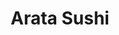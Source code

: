 ---
layout: place
title: Arata Sushi
permalink: /kentucky/prospect/arata-sushi.html
stateAbbr: KY
stateName: Kentucky
cityName: Prospect
seo:
  type: restaurant
  links: http://www.aratasushiprospect.com/
place_id: ChIJbzNHHj52aYgRNCchpTQwDyU
photos:
  - name: >-
      places/ChIJbzNHHj52aYgRNCchpTQwDyU/photos/AeeoHcLN-Kgh6oxD9eiykyn2f2byrCyXpXEDv6uVeCsmCQD4zXjLf6-Xq09Hw4yseuLLSMS1hoi7hJXAVfR7PuzM8Mqa0Ng-7jU2UfobEMUc7pniIU8csMSxHuB9HCXHAFsXc-5Os6mAdu0lxq7Ak6MOFGtVicaeFvcLqFSWrAvB-p3E3PiT-V8eGM4-_q34jG3XzLwQjm7LXBFnLFgNu6ecoEvmSsPNgeXK7Y10W9SkmFL2YP5BSwVapdcdH-EKoe280yaD2JDmP_i8GGlgxyP_tKlXKsUkGi-EZFMkLVMvJlaO2r23E21GlbC5w9W1e7xqJtB3h-tlV_gMHS-ksZ7hTTA-y5e_VW_a4OZjYQme3Yu-MbYsYvMEXSmGBXqDiZgUoCELtPa50JM6UZtxhiNmWZH3Vpbpiiysxr0LBV4Y-qcfvwQq
    widthPx: 3758
    heightPx: 2750
    authorAttributions:
      - displayName: Ubaldo Lopez
        uri: https://maps.google.com/maps/contrib/111913193860068722360
        photoUri: >-
          https://lh3.googleusercontent.com/a-/ALV-UjUNMAHOXz4jCTLg0HrDK3q6m23mB6jTLaCG1MSFJbMJdHtfE-teKA=s100-p-k-no-mo
    flagContentUri: >-
      https://www.google.com/local/imagery/report/?cb_client=maps_api_places.places_api&image_key=!1e10!2sCIHM0ogKEICAgIDE9c_ZmQE&hl=en-US
    googleMapsUri: >-
      https://www.google.com/maps/place//data=!3m4!1e2!3m2!1sCIHM0ogKEICAgIDE9c_ZmQE!2e10!4m2!3m1!1s0x8869763e1e47336f:0x250f3034a5212734
  - name: >-
      places/ChIJbzNHHj52aYgRNCchpTQwDyU/photos/AeeoHcKnj_8rLGlUEf_XqI2q97hv1JmF9anOWem3dT2NgBNAeGW4EUz81lHLFPDkqnidpMIojIVhFxta-H2Jbd2BCzbxtJ62v83A8CrrB4cakfi0thMf8rWxo7fRTLKYYgzZoSPbaxcYHUvfYTQWLxImrgqzFzALgsaErxadu21RFvj3uzm9_sVP9CwrG548fDUCWOPYJd5fsIMvq_-WpJD3RJfPuOcYwvGzOXmMxx8RSWeZAleSdgsoBdxxL5rIbsE4IMuxPpsprClhNBfRcnn3S0o3YuX_HXBTvhv6XZDzAZKYGg
    widthPx: 3951
    heightPx: 1809
    authorAttributions:
      - displayName: Arata Sushi
        uri: https://maps.google.com/maps/contrib/111039519482770397133
        photoUri: >-
          https://lh3.googleusercontent.com/a-/ALV-UjVp9QtNkx3CUV5rYMledrF5XH7elehjE_5jECOV82ABrizmYhk=s100-p-k-no-mo
    flagContentUri: >-
      https://www.google.com/local/imagery/report/?cb_client=maps_api_places.places_api&image_key=!1e10!2sAF1QipNEaPz-xH2cRo-md55yuBc9aB0Ibz_7Q1w4E-u1&hl=en-US
    googleMapsUri: >-
      https://www.google.com/maps/place//data=!3m4!1e2!3m2!1sAF1QipNEaPz-xH2cRo-md55yuBc9aB0Ibz_7Q1w4E-u1!2e10!4m2!3m1!1s0x8869763e1e47336f:0x250f3034a5212734
  - name: >-
      places/ChIJbzNHHj52aYgRNCchpTQwDyU/photos/AeeoHcLHd9gFhLKBZvm6om2eL-FkVwe_MbRSPyeuH3y_sGmO2xQfVeF7FJWLvCXwgaB-qkJwm2pgEHvwMylBn8DJ5MxiO0O391i1eeEx-nlvgwek7U7rXTU0sj9YsxrUVsX1z8979Nen_2DXt-KMour4H7-tVmi2lt1eMeoicej4VdeWfC7T2qdEmsj3mpA0K7IZMOgJ2M2vLyzUPYZOgktbLaGAwxoVer0zJ3Y4-9qqKm-j_tHZ79E_weJ-RePYn7oQ8nI_hpO9ICi0TVjEaxzoeJL3QMG6VJ-bbs5cZ9kK4hKNVaWEmXSltvX4J8SGfuEIQ2hGSqRyAAKfolHRegUVleNA789M-EOuRVneTI2HOGGgzh7-kx5TxjVZrf-d00TvjzNreED7en_bTcZNsqwrIcZJvXWILm2v3WLnKDhBlCnW1NSsy-NXmHP7M6D_J7XO
    widthPx: 2992
    heightPx: 2992
    authorAttributions:
      - displayName: Amber Prace
        uri: https://maps.google.com/maps/contrib/105551783500587025054
        photoUri: >-
          https://lh3.googleusercontent.com/a-/ALV-UjWjVTbIGUHgsobXqNyR8VyxZZhLpZMfpgRomVAeaJDXadoQ66SL=s100-p-k-no-mo
    flagContentUri: >-
      https://www.google.com/local/imagery/report/?cb_client=maps_api_places.places_api&image_key=!1e10!2sCIABIhAGbyfQQwXAE2epVWgABfOX&hl=en-US
    googleMapsUri: >-
      https://www.google.com/maps/place//data=!3m4!1e2!3m2!1sCIABIhAGbyfQQwXAE2epVWgABfOX!2e10!4m2!3m1!1s0x8869763e1e47336f:0x250f3034a5212734
  - name: >-
      places/ChIJbzNHHj52aYgRNCchpTQwDyU/photos/AeeoHcILc_shVZoct6n2S_vw0wY6u02_kleUJvuWftn8Q5CmKaJWF0vg9MCeVoJkWspUBj9PKaQuZ4rtEatt4XNN9kN05g58CNnP-EB7e5ZnLtQbHtcRj8L97HNA6ubTUJWdru-1zPXskULXR7fAnzF9tkQeMGQbGTXJaUST2URRSUgCljbTkGL-qP1oT2_I4nKcLpl-VzWVFxSNfMjmDOsivOeOccN-zBgfftxUdEOuuKVA2LxlGSYVDoTyNBed3JBKIYW-8CuDDjsV9JWNg9WSt0Q53clyQjj-lk1RCbwJXXQzI2TIV55eg6nWDM2OUkgJpvKSNZVWftXOv9JmXqyuN4ZKHB2SCWXlsS2XhMrGaA12nTIPuIXpHK2Gs7JPV6spAROPWG2pNEek5HZbKrcAHHr4T514_QEfQCjxEdyKdbgWklY
    widthPx: 4032
    heightPx: 1993
    authorAttributions:
      - displayName: Kyle Haas
        uri: https://maps.google.com/maps/contrib/115805916216726999444
        photoUri: >-
          https://lh3.googleusercontent.com/a-/ALV-UjXvoputH51oZ_Kpp9jrTPbQTn1pVBVabj9eeDpYNVGJAgADr8jgIg=s100-p-k-no-mo
    flagContentUri: >-
      https://www.google.com/local/imagery/report/?cb_client=maps_api_places.places_api&image_key=!1e10!2sCIHM0ogKEICAgICL9KG79AE&hl=en-US
    googleMapsUri: >-
      https://www.google.com/maps/place//data=!3m4!1e2!3m2!1sCIHM0ogKEICAgICL9KG79AE!2e10!4m2!3m1!1s0x8869763e1e47336f:0x250f3034a5212734
  - name: >-
      places/ChIJbzNHHj52aYgRNCchpTQwDyU/photos/AeeoHcKRIfSEy1varKoU7YOzakj5UK2p5V2H2M-I2kBFZYWU1j_sh696_Y9okofZmCQHdH3MErvLnz6pUvz1cCBBUeIySVYiTXQpFRRL2sgZUQF7g49uB4VwqAALzlrcCMIIQ7nQS-kd0rCcEwgs2Urdh6JSEy4MKX75rL4jAFjwhGn8O-Dtj3WHdAW98Auug5-kyF15bGyf4RxtRy09pCUyc-z14wOHmti0CXxIkjk1MuU4R-L1xMCK6J4ciHPCRKpNa-6UN0l1oDq6whAFkKqj6vppyVjpeVJExjKjk8si9xwMWCFzmHViXMnZkwadZ3z74c5Nen5neAKRs7B61XfEyl7855_BydfHrPwl8Suvv0-n-vHISdipW6yzUwIgNQ-eWW1x7yFhC9kkUQT0J9W0KBZz-1jl2_WqWNYlGpTzyo3BEs8
    widthPx: 726
    heightPx: 416
    authorAttributions:
      - displayName: Tracy Lear
        uri: https://maps.google.com/maps/contrib/112536975772417698524
        photoUri: >-
          https://lh3.googleusercontent.com/a-/ALV-UjXAZs3XmLWtg-JckwzJEjIHIa3c8LVKhVWjEybKE8l4RheJaEC6=s100-p-k-no-mo
    flagContentUri: >-
      https://www.google.com/local/imagery/report/?cb_client=maps_api_places.places_api&image_key=!1e10!2sCIHM0ogKEICAgIDKqP3JyAE&hl=en-US
    googleMapsUri: >-
      https://www.google.com/maps/place//data=!3m4!1e2!3m2!1sCIHM0ogKEICAgIDKqP3JyAE!2e10!4m2!3m1!1s0x8869763e1e47336f:0x250f3034a5212734
  - name: >-
      places/ChIJbzNHHj52aYgRNCchpTQwDyU/photos/AeeoHcJ1UF0QoB0i20DCYRrdeErElVdpgnu2O3Xp25zitYdCj7im7bz6p0OBaYniPg88tTkfCIlbQiOz05S2mBGeUkye1D9PAYkrlF_rh63XK_ENcwe-A7LOnzT-w_Daftv8CL3AUMe8fR97oqhOaoTTqOMUEfBgft_4EE-BU7yC1nIhA3DCeROi6XOBSbCdl10nFqvkhop9uGHoBlgpLFS2nrZmxtNieDYFYJ4TFQpTqUM5raPjvt7ftu5PxZFay6n3u9JOBOZ47QAOJtuBHzDTCcTWUmQ5DuuH0E7yMpolIEQpouMKSHwjN7fJCeL5Ck-8XvMNhL4zLD293e2rp7hNt7bBpCfNZCnhlK_YrO3TEpf2B0eId7KXRCrRXXhNAKS0mzqg9_8n78eTZX43WfH_rneUlRm5ujGyETgRESOZoQdNOw
    widthPx: 4032
    heightPx: 3024
    authorAttributions:
      - displayName: Season Harrig
        uri: https://maps.google.com/maps/contrib/109643308912772073053
        photoUri: >-
          https://lh3.googleusercontent.com/a-/ALV-UjUeu8CgZsABLjykYFy-2E68Rye-kefq8HK1ttH8himSx7ZLCSr_sA=s100-p-k-no-mo
    flagContentUri: >-
      https://www.google.com/local/imagery/report/?cb_client=maps_api_places.places_api&image_key=!1e10!2sCIHM0ogKEICAgIDS67PuSw&hl=en-US
    googleMapsUri: >-
      https://www.google.com/maps/place//data=!3m4!1e2!3m2!1sCIHM0ogKEICAgIDS67PuSw!2e10!4m2!3m1!1s0x8869763e1e47336f:0x250f3034a5212734
  - name: >-
      places/ChIJbzNHHj52aYgRNCchpTQwDyU/photos/AeeoHcKTa7TwM2EaJdly_iY-c3mXqPOR-QsWj9TCc2oJBrIb9RWNa6Ejzp0uvIKp_amH3BcOPJDLyxXRXmvUFTCs2swPxCqtE9ehsEwvOS9L1Z2cv1ndNVvbb-QKOB3kcK9Mb8t2qeG4-jPUVm41lGcHUD0VFWEIqbtrV5tMZuW2juMn7-r7mam5PkPG54PsQXYXTpl8acP1zvHxeTuqggnPKSFJ4qoRofjtHqsI5ELHWfdnyL0EWXmn9oN63SmobfmSoR4GrRxw_PMfpvx63FCWQ77NwAedNC5p8G_mWqebvDhBn3m1tGthIvxBbWJFEniSEMi53TZDK-ZGZyIYQvEUGx2sbscVr5rtv_54s9Hk3453LMkQqfmPdWy9FELfpVQBDsdkXVK5jlDEx42-U-l7EJpUFyLXMhlv7y_pS_673MOohcQ
    widthPx: 3600
    heightPx: 4800
    authorAttributions:
      - displayName: homer holt III
        uri: https://maps.google.com/maps/contrib/104070625919250929032
        photoUri: >-
          https://lh3.googleusercontent.com/a-/ALV-UjUA_mvimQce6sJye-wrA677xMEVGFNeHPojbli2UKnvquDP_POVXQ=s100-p-k-no-mo
    flagContentUri: >-
      https://www.google.com/local/imagery/report/?cb_client=maps_api_places.places_api&image_key=!1e10!2sCIHM0ogKEICAgIC6ueLPwQE&hl=en-US
    googleMapsUri: >-
      https://www.google.com/maps/place//data=!3m4!1e2!3m2!1sCIHM0ogKEICAgIC6ueLPwQE!2e10!4m2!3m1!1s0x8869763e1e47336f:0x250f3034a5212734
  - name: >-
      places/ChIJbzNHHj52aYgRNCchpTQwDyU/photos/AeeoHcLIGxVtDVZW5j6sp4Z9DLp4rKt50KRj0OV03YJTgzMBrrpllQ3F3D0U0OAxrP9ISZmZAlF-5K5z2eyXrq8fpdgeQs4avm9VgXZwWAgv5OqGJkYpHMoRJM7sNXhYvQA9vDa264xdtQyidQDSnapkPlSQ3ZekwvbrAge4zQJZVnrvdHKzvkTjuYW85vYwn_DPuAiUXawiUIDLw0HgWxSnDVdB0P6SX4-Elw-YrQLuycQ1YORe42dC2rZ9QVEF1BKsFLIMh0zAttX9X4jD1jNrgc_ecbcp_zXL34x5ydkfwcIw7A
    widthPx: 1363
    heightPx: 2048
    authorAttributions:
      - displayName: Arata Sushi
        uri: https://maps.google.com/maps/contrib/111039519482770397133
        photoUri: >-
          https://lh3.googleusercontent.com/a-/ALV-UjVp9QtNkx3CUV5rYMledrF5XH7elehjE_5jECOV82ABrizmYhk=s100-p-k-no-mo
    flagContentUri: >-
      https://www.google.com/local/imagery/report/?cb_client=maps_api_places.places_api&image_key=!1e10!2sAF1QipNG1HknZQFdS60UAD_ZdYsV_XZTYzD7jCPosbGr&hl=en-US
    googleMapsUri: >-
      https://www.google.com/maps/place//data=!3m4!1e2!3m2!1sAF1QipNG1HknZQFdS60UAD_ZdYsV_XZTYzD7jCPosbGr!2e10!4m2!3m1!1s0x8869763e1e47336f:0x250f3034a5212734
  - name: >-
      places/ChIJbzNHHj52aYgRNCchpTQwDyU/photos/AeeoHcLCWODNTdQdRkj92AB6bGIL3MGfc6zOJhFbrWOfhvf68KYR_nvvWCGL6uoY5HjYmNs-pBNHgz_8OJG_Mf8XZck0BPng4v_saSlKkEwc_iELkcaIh1KWOPe-CpvcEeHoZdThclK9fz89yeihMiMwlA0YvxlitRR-mhBtAFe9FA3gV22DoB_EX8Z9BOg_GSuVDxnAXzqxv7jXMq9XPRkDDkylWjZjiXGEnPgQWwpit7OP6KOEGY4wk6SfaY-3PurFNRwFf1489AQvlFN1oxxUQ_nE1NccNO1C9Gw-wjMp-LbH3A
    widthPx: 4592
    heightPx: 3056
    authorAttributions:
      - displayName: Arata Sushi
        uri: https://maps.google.com/maps/contrib/111039519482770397133
        photoUri: >-
          https://lh3.googleusercontent.com/a-/ALV-UjVp9QtNkx3CUV5rYMledrF5XH7elehjE_5jECOV82ABrizmYhk=s100-p-k-no-mo
    flagContentUri: >-
      https://www.google.com/local/imagery/report/?cb_client=maps_api_places.places_api&image_key=!1e10!2sAF1QipOQ2WB0NdnmiCxJr_rZH3GWBoK6_8VCHKZ8KJY9&hl=en-US
    googleMapsUri: >-
      https://www.google.com/maps/place//data=!3m4!1e2!3m2!1sAF1QipOQ2WB0NdnmiCxJr_rZH3GWBoK6_8VCHKZ8KJY9!2e10!4m2!3m1!1s0x8869763e1e47336f:0x250f3034a5212734
  - name: >-
      places/ChIJbzNHHj52aYgRNCchpTQwDyU/photos/AeeoHcKbX9sDIQaDFdSV34tvAqpIVk9nOm5xagbtxjyT1m97hotYJyMbLXffe8QuPxn5x3kZRjygmcSup0ZzNfypkwHhLUpbIVA9d3nnKyddDSOYZFvOOEYJZPx2WP3e0e3-xYu_UB8ermIAN0PKHGydctwwjqOi1XWU2kgsHZL2YUc04be1lGWYBh-SFTHhb_Eb_r0itxKmhG6J34qa4k7Q9iBmirYr_UXWj2EZM3khkIDFGxF32Y6D-FKMsfo7MYqvN3oEzZ28wyPeKiUGvb95jHH4z_4RXj7HyfERuTxI74zE3EREtU6Kwb0mMsw35GIjvUbo9teYivEkiQ4RdZYoNxOabkiTf-rwZfhXz47VrE700p52kEjLBClDVaGBqsD-_b6E4S0bj0h6h6hRmmTjTXtjtHoNOqNdB65A7idy0mw02g
    widthPx: 1280
    heightPx: 960
    authorAttributions:
      - displayName: Paras Tiwari
        uri: https://maps.google.com/maps/contrib/115154896063603220362
        photoUri: >-
          https://lh3.googleusercontent.com/a/ACg8ocJFmBFvze4dDrGH0eiqM5sQBrgtoDzSfiBxoF9Att2AiV6vaQ=s100-p-k-no-mo
    flagContentUri: >-
      https://www.google.com/local/imagery/report/?cb_client=maps_api_places.places_api&image_key=!1e10!2sCIHM0ogKEICAgIC41-G7dQ&hl=en-US
    googleMapsUri: >-
      https://www.google.com/maps/place//data=!3m4!1e2!3m2!1sCIHM0ogKEICAgIC41-G7dQ!2e10!4m2!3m1!1s0x8869763e1e47336f:0x250f3034a5212734
address: 9207 US-42, Prospect, KY 40059, USA
street: 9207 US-42
city: Prospect
state: KY
zip: '40059'
country: USA
neighborhood: null
latitude: '38.340669'
longitude: '-85.619744'
accessibility_options:
  wheelchairAccessibleParking: true
  wheelchairAccessibleEntrance: true
  wheelchairAccessibleRestroom: true
  wheelchairAccessibleSeating: true
business_status: OPERATIONAL
name: Arata Sushi
google_maps_links:
  directionsUri: >-
    https://www.google.com/maps/dir//''/data=!4m7!4m6!1m1!4e2!1m2!1m1!1s0x8869763e1e47336f:0x250f3034a5212734!3e0
  placeUri: https://maps.google.com/?cid=2670406106720839476
  writeAReviewUri: >-
    https://www.google.com/maps/place//data=!4m3!3m2!1s0x8869763e1e47336f:0x250f3034a5212734!12e1
  reviewsUri: >-
    https://www.google.com/maps/place//data=!4m4!3m3!1s0x8869763e1e47336f:0x250f3034a5212734!9m1!1b1
  photosUri: >-
    https://www.google.com/maps/place//data=!4m3!3m2!1s0x8869763e1e47336f:0x250f3034a5212734!10e5
primary_type: Japanese Restaurant
opening_hours:
  regular: null
  current: null
secondary_opening_hours:
  regular:
    weekdayDescriptions: null
    type: null
  current:
    weekdayDescriptions: null
    type: null
phone: (502) 409-4880
price_level: PRICE_LEVEL_MODERATE
price_range: $20 &ndash; $30
rating: '4.4'
rating_count: 0
website: http://www.aratasushiprospect.com/
description: >-
  Discover Arata Sushi in Prospect, Kentucky$$$Arata Sushi in Prospect,
  Kentucky, stands out as a welcoming spot for enjoying fresh Japanese cuisine
  and sushi, perfect for those seeking flavorful options in a relaxed
  atmosphere. This restaurant offers a variety of dishes including vegetarian
  choices, making it a go-to destination for diverse tastes and dietary needs.
  With its comfortable setting and attention to accessibility features, it
  provides an inclusive experience for all visitors. The menu highlights
  creative sushi rolls and traditional favorites, appealing to anyone exploring
  top-rated Japanese places nearby. Whether you're in the mood for a quick bite
  or a leisurely meal, Arata Sushi delivers a satisfying blend of quality and
  convenience.
generative_summary: >-
  Discover Arata Sushi in Prospect, Kentucky$$$Arata Sushi in Prospect,
  Kentucky, stands out as a welcoming spot for enjoying fresh Japanese cuisine
  and sushi, perfect for those seeking flavorful options in a relaxed
  atmosphere. This restaurant offers a variety of dishes including vegetarian
  choices, making it a go-to destination for diverse tastes and dietary needs.
  With its comfortable setting and attention to accessibility features, it
  provides an inclusive experience for all visitors. The menu highlights
  creative sushi rolls and traditional favorites, appealing to anyone exploring
  top-rated Japanese places nearby. Whether you're in the mood for a quick bite
  or a leisurely meal, Arata Sushi delivers a satisfying blend of quality and
  convenience.
generative_disclosure: Summarized by AI using the Grok-3-Mini model.
reviews:
  - name: >-
      places/ChIJbzNHHj52aYgRNCchpTQwDyU/reviews/ChdDSUhNMG9nS0VJQ0FnSUNQaXVTUXZnRRAB
    relativePublishTimeDescription: 4 months ago
    rating: 5
    text:
      text: >-
        I’m gluten free and this was the best experience getting sushi I’ve had
        in the last 7 years since becoming gluten free. One of the owners has
        celiac disease and they went above and beyond with making the process
        easy and are so kind. They can make almost every sushi item gluten free
        and several appetizers and a few desserts as well. It was not crowded
        when I went and they even FRIED my roll. It was unbelievable. Could not
        recommend Arata enough,  especially if you’re gluten free!
      languageCode: en
    originalText:
      text: >-
        I’m gluten free and this was the best experience getting sushi I’ve had
        in the last 7 years since becoming gluten free. One of the owners has
        celiac disease and they went above and beyond with making the process
        easy and are so kind. They can make almost every sushi item gluten free
        and several appetizers and a few desserts as well. It was not crowded
        when I went and they even FRIED my roll. It was unbelievable. Could not
        recommend Arata enough,  especially if you’re gluten free!
      languageCode: en
    authorAttribution:
      displayName: Hannah Herron
      uri: https://www.google.com/maps/contrib/102038573379195175097/reviews
      photoUri: >-
        https://lh3.googleusercontent.com/a/ACg8ocJHHKahxWZquU3FZyBGPflukfSYhnTP4_QGgJ1cqC5z9MLd6cQ=s128-c0x00000000-cc-rp-mo
    publishTime: '2024-11-23T03:18:28.635589Z'
    flagContentUri: >-
      https://www.google.com/local/review/rap/report?postId=ChdDSUhNMG9nS0VJQ0FnSUNQaXVTUXZnRRAB&d=17924085&t=1
    googleMapsUri: >-
      https://www.google.com/maps/reviews/data=!4m6!14m5!1m4!2m3!1sChdDSUhNMG9nS0VJQ0FnSUNQaXVTUXZnRRAB!2m1!1s0x8869763e1e47336f:0x250f3034a5212734
  - name: >-
      places/ChIJbzNHHj52aYgRNCchpTQwDyU/reviews/ChZDSUhNMG9nS0VJQ0FnTUNJanRPZFdREAE
    relativePublishTimeDescription: a week ago
    rating: 5
    text:
      text: >-
        We love Arata. We eat here regularly and it's always great quality food
        and excellent service. Highly recommend.
      languageCode: en
    originalText:
      text: >-
        We love Arata. We eat here regularly and it's always great quality food
        and excellent service. Highly recommend.
      languageCode: en
    authorAttribution:
      displayName: Christina Boland
      uri: https://www.google.com/maps/contrib/111901932599000762556/reviews
      photoUri: >-
        https://lh3.googleusercontent.com/a-/ALV-UjVGcCKYLOfw0l4OTMMnREAtEziTrwCT8-p3jGKd6nbkq5z5Mq-G_w=s128-c0x00000000-cc-rp-mo
    publishTime: '2025-04-01T23:15:08.734722Z'
    flagContentUri: >-
      https://www.google.com/local/review/rap/report?postId=ChZDSUhNMG9nS0VJQ0FnTUNJanRPZFdREAE&d=17924085&t=1
    googleMapsUri: >-
      https://www.google.com/maps/reviews/data=!4m6!14m5!1m4!2m3!1sChZDSUhNMG9nS0VJQ0FnTUNJanRPZFdREAE!2m1!1s0x8869763e1e47336f:0x250f3034a5212734
  - name: >-
      places/ChIJbzNHHj52aYgRNCchpTQwDyU/reviews/ChdDSUhNMG9nS0VJQ0FnSURQaXZmR2d3RRAB
    relativePublishTimeDescription: 4 months ago
    rating: 5
    text:
      text: >-
        Our favorite sushi restaurant! Highly recommended it for great cocktails
        and sushi. We always cap it off with decadent chocolate cake.
      languageCode: en
    originalText:
      text: >-
        Our favorite sushi restaurant! Highly recommended it for great cocktails
        and sushi. We always cap it off with decadent chocolate cake.
      languageCode: en
    authorAttribution:
      displayName: Helen Harms
      uri: https://www.google.com/maps/contrib/117488967458699422225/reviews
      photoUri: >-
        https://lh3.googleusercontent.com/a/ACg8ocKcuaPicbn-vvdIYTd7oHwwFYWR0ZXOB8MIuNhFPR45H9oTxQ=s128-c0x00000000-cc-rp-mo
    publishTime: '2024-12-01T00:16:08.491974Z'
    flagContentUri: >-
      https://www.google.com/local/review/rap/report?postId=ChdDSUhNMG9nS0VJQ0FnSURQaXZmR2d3RRAB&d=17924085&t=1
    googleMapsUri: >-
      https://www.google.com/maps/reviews/data=!4m6!14m5!1m4!2m3!1sChdDSUhNMG9nS0VJQ0FnSURQaXZmR2d3RRAB!2m1!1s0x8869763e1e47336f:0x250f3034a5212734
  - name: >-
      places/ChIJbzNHHj52aYgRNCchpTQwDyU/reviews/ChdDSUhNMG9nS0VJQ0FnSUNtOC1YS293RRAB
    relativePublishTimeDescription: 3 years ago
    rating: 5
    text:
      text: >-
        Truly a fantastic experience! Our server was phenomenal, the food
        delicious, and the atmosphere relaxing.
      languageCode: en
    originalText:
      text: >-
        Truly a fantastic experience! Our server was phenomenal, the food
        delicious, and the atmosphere relaxing.
      languageCode: en
    authorAttribution:
      displayName: Daniel Cannon
      uri: https://www.google.com/maps/contrib/102344674884016781762/reviews
      photoUri: >-
        https://lh3.googleusercontent.com/a-/ALV-UjV_ybO1FnmvCT-jyBIA0M968NTCoLwpnKVPbUK0inxnrmQenCGEJA=s128-c0x00000000-cc-rp-mo-ba2
    publishTime: '2022-01-09T03:48:18.509156Z'
    flagContentUri: >-
      https://www.google.com/local/review/rap/report?postId=ChdDSUhNMG9nS0VJQ0FnSUNtOC1YS293RRAB&d=17924085&t=1
    googleMapsUri: >-
      https://www.google.com/maps/reviews/data=!4m6!14m5!1m4!2m3!1sChdDSUhNMG9nS0VJQ0FnSUNtOC1YS293RRAB!2m1!1s0x8869763e1e47336f:0x250f3034a5212734
  - name: >-
      places/ChIJbzNHHj52aYgRNCchpTQwDyU/reviews/ChZDSUhNMG9nS0VJQ0FnSUN6all1UUlnEAE
    relativePublishTimeDescription: 10 months ago
    rating: 3
    text:
      text: >-
        I started out asking for water with no ice and was brought a glass with
        warm water. I ordered miso soup, white wine and a couple rolls. 10
        minutes later the rolls came out and the waitress asked if she could get
        me some more water. I said no, but what about my miss soup and wine. She
        said "oh yes they are right over here." 5 minutes later she came out of
        the kitchen with my wine and appetizer.  No apology. The food was
        spectacular, but the service sucked. There was only 9 other people in
        the restaurant at the time.
      languageCode: en
    originalText:
      text: >-
        I started out asking for water with no ice and was brought a glass with
        warm water. I ordered miso soup, white wine and a couple rolls. 10
        minutes later the rolls came out and the waitress asked if she could get
        me some more water. I said no, but what about my miss soup and wine. She
        said "oh yes they are right over here." 5 minutes later she came out of
        the kitchen with my wine and appetizer.  No apology. The food was
        spectacular, but the service sucked. There was only 9 other people in
        the restaurant at the time.
      languageCode: en
    authorAttribution:
      displayName: susan b
      uri: https://www.google.com/maps/contrib/104422782437815314773/reviews
      photoUri: >-
        https://lh3.googleusercontent.com/a-/ALV-UjVZhnsKFJMsOfexonl0dcmvjrJsJSEtNEEqZ80K3EDBUMn2kdtf=s128-c0x00000000-cc-rp-mo
    publishTime: '2024-06-04T00:45:06.416409Z'
    flagContentUri: >-
      https://www.google.com/local/review/rap/report?postId=ChZDSUhNMG9nS0VJQ0FnSUN6all1UUlnEAE&d=17924085&t=1
    googleMapsUri: >-
      https://www.google.com/maps/reviews/data=!4m6!14m5!1m4!2m3!1sChZDSUhNMG9nS0VJQ0FnSUN6all1UUlnEAE!2m1!1s0x8869763e1e47336f:0x250f3034a5212734
review_summary: >-
  What Customers Are Saying$$$Folks visiting Arata Sushi often praise the fresh,
  high-quality sushi and overall tasty Japanese dishes that keep them coming
  back for more. Many highlight the excellent service and accommodating options,
  like gluten-free preparations, which make dining here a breeze for various
  preferences. While most experiences are smooth and enjoyable, a few mentions
  note occasional slips in timing or attention, though these don't overshadow
  the generally positive vibes. Overall, it's clear that this spot earns high
  marks for its welcoming vibe and reliable flavors, making it a solid pick for
  anyone hunting for the best sushi around. If you're in the area looking for a
  casual meal, the feedback suggests you'll likely leave feeling satisfied and
  eager to return.
review_disclosure: Summarized by AI using the Grok-3-Mini model.
parking_options:
  freeParkingLot: true
  freeStreetParking: true
  valetParking: false
payment_options:
  acceptsCreditCards: true
  acceptsDebitCards: true
  acceptsCashOnly: false
  acceptsNfc: true
allow_dogs: null
curbside_pickup: null
delivery: true
dine_in: true
good_for_children: true
good_for_groups: true
good_for_sports: false
live_music: false
menu_for_children: true
outdoor_seating: false
reservable: true
restroom: true
serves_beer: true
serves_breakfast: false
serves_brunch: false
serves_cocktails: null
serves_coffee: null
serves_dinner: true
serves_dessert: true
serves_lunch: true
serves_vegetarian_food: true
serves_wine: true
takeout: true
update_category: pro
places_description: null

---